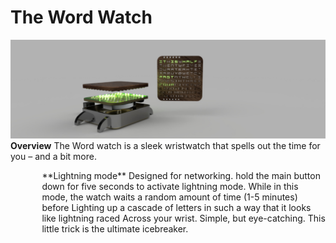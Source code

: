 # The Word Watch

![Picture of a computer rentering of the word watch](https://github.com/arsalan0004/word_watch/blob/master/photos/final_jpeg.jpg)
**Overview**
The Word watch is a sleek wristwatch that spells out the time for you – and a bit more.

<p style="margin-left:10%; margin-right:0%;">**Lightning mode** Designed for networking. hold the main button down for five seconds to activate lightning mode. While in this mode,
 the watch waits a random amount of time (1-5 minutes) before Lighting up a cascade of letters in such a way that it looks like lightning raced
 Across your wrist. Simple, but eye-catching. This little trick is the ultimate icebreaker.</p>